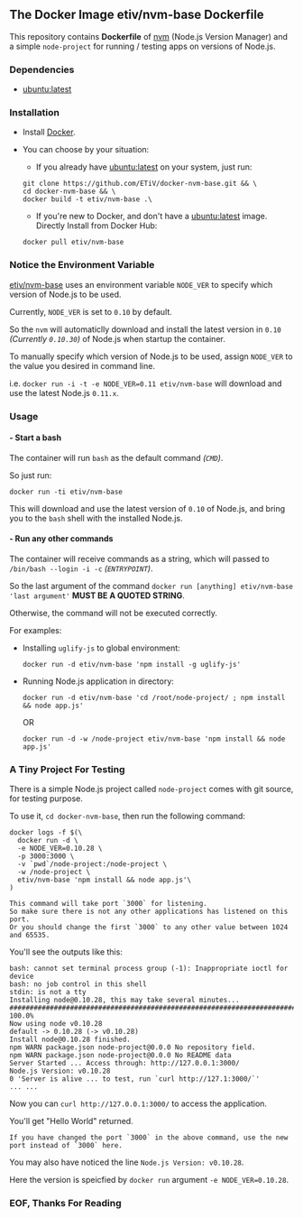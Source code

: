 ## The Docker Image etiv/nvm-base Dockerfile

This repository contains **Dockerfile** of [nvm](https://github.com/creationix/nvm) (Node.js Version Manager) and a simple `node-project` for running / testing apps on versions of Node.js.

### Dependencies

* [ubuntu:latest](https://registry.hub.docker.com/_/ubuntu/)

### Installation

* Install [Docker](https://www.docker.io/).
* You can choose by your situation:
    * If you already have [ubuntu:latest](https://registry.hub.docker.com/_/ubuntu/) on your system, just run:

    ```
    git clone https://github.com/ETiV/docker-nvm-base.git && \
    cd docker-nvm-base && \
    docker build -t etiv/nvm-base .\
    ```

    * If you're new to Docker, and don't have a [ubuntu:latest](https://registry.hub.docker.com/_/ubuntu/) image. Directly Install from Docker Hub:

    ```
    docker pull etiv/nvm-base
    ```

### Notice the Environment Variable

[etiv/nvm-base](https://registry.hub.docker.com/u/etiv/nvm-base/) uses an environment variable `NODE_VER` to specify which version of Node.js to be used.

Currently, `NODE_VER` is set to `0.10` by default.

So the `nvm` will automaticlly download and install the latest version in `0.10` _(Currently `0.10.30`)_ of Node.js when startup the container.

To manually specify which version of Node.js to be used, assign `NODE_VER` to the value you desired in command line.

i.e. `docker run -i -t -e NODE_VER=0.11 etiv/nvm-base` will download and use the latest Node.js `0.11.x`.

### Usage

#### - Start a bash

The container will run `bash` as the default command _(`CMD`)_.

So just run:

`docker run -ti etiv/nvm-base`

This will download and use the latest version of `0.10` of Node.js, and bring you to the `bash` shell with the installed Node.js.

#### - Run any other commands

The container will receive commands as a string, which will passed to `/bin/bash --login -i -c` _(`ENTRYPOINT`)_.

So the last argument of the command `docker run [anything] etiv/nvm-base 'last argument'` **MUST BE A QUOTED STRING**.

Otherwise, the command will not be executed correctly.

For examples:

- Installing `uglify-js` to global environment:

    `docker run -d etiv/nvm-base 'npm install -g uglify-js'`

- Running Node.js application in directory:

    `docker run -d etiv/nvm-base 'cd /root/node-project/ ; npm install && node app.js'`

  OR

    `docker run -d -w /node-project etiv/nvm-base 'npm install && node app.js'`

### A Tiny Project For Testing

There is a simple Node.js project called `node-project` comes with git source, for testing purpose.

To use it, `cd docker-nvm-base`, then run the following command:

```
docker logs -f $(\
  docker run -d \
  -e NODE_VER=0.10.28 \
  -p 3000:3000 \
  -v `pwd`/node-project:/node-project \
  -w /node-project \
  etiv/nvm-base 'npm install && node app.js'\
)
```

    This command will take port `3000` for listening.
    So make sure there is not any other applications has listened on this port.
    Or you should change the first `3000` to any other value between 1024 and 65535.

You'll see the outputs like this:
```
bash: cannot set terminal process group (-1): Inappropriate ioctl for device
bash: no job control in this shell
stdin: is not a tty
Installing node@0.10.28, this may take several minutes...
######################################################################## 100.0%
Now using node v0.10.28
default -> 0.10.28 (-> v0.10.28)
Install node@0.10.28 finished.
npm WARN package.json node-project@0.0.0 No repository field.
npm WARN package.json node-project@0.0.0 No README data
Server Started ... Access through: http://127.0.0.1:3000/
Node.js Version: v0.10.28
0 'Server is alive ... to test, run `curl http://127.1:3000/`'
... ...
```

Now you can `curl http://127.0.0.1:3000/` to access the application.

You'll get "Hello World" returned.

    If you have changed the port `3000` in the above command, use the new port instead of `3000` here.

You may also have noticed the line `Node.js Version: v0.10.28`.

Here the version is speicfied by `docker run` argument `-e NODE_VER=0.10.28`.

### EOF, Thanks For Reading
